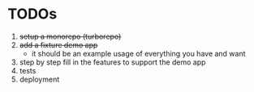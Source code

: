# TODOs

1. ~~setup a monorepo (turborepo)~~
2. ~~add a fixture demo app~~
    - it should be an example usage of everything you have and want
3. step by step fill in the features to support the demo app
4. tests
5. deployment
